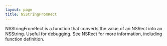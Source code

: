```yaml
---
layout: page
title: NSStringFromRect
---
```


NSStringFromRect is a function that converts the value of an NSRect into an NSString. Useful for debugging. See NSRect for more information, including function definition.

